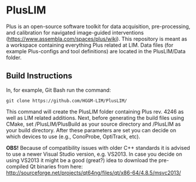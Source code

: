 # PlusLIM

Plus is an open-source software toolkit for data acquisition, pre-processing, and calibration for navigated image-guided interventions (https://www.assembla.com/spaces/plus/wiki). This repository is meant as a workspace containing everything Plus related at LIM. Data files (for example Plus-configs and tool definitions) are located in the PlusLIM/Data folder.

## Build Instructions

In, for example, Git Bash run the command:

    git clone https://github.com/HGGM-LIM/PlusLIM/
    
This command will create the PlusLIM folder containing Plus rev. 4246 as well as LIM related additions. Next, before generating the build files using CMake, set /PlusLIM/PlusBuild as your source directory and /PlusLIM as your build directory. After these parameters are set you can decide on which devices to use (e.g., ConoProbe, OptiTrack, etc).

**OBS!** Because of compatibility issues with older C++ standards it is advised to use a newer Visual Studio version, e.g. VS2013. In case you decide on using VS2013 it might be a good (great?) idea to download the pre-compiled Qt binaries from here: http://sourceforge.net/projects/qt64ng/files/qt/x86-64/4.8.5/msvc2013/
